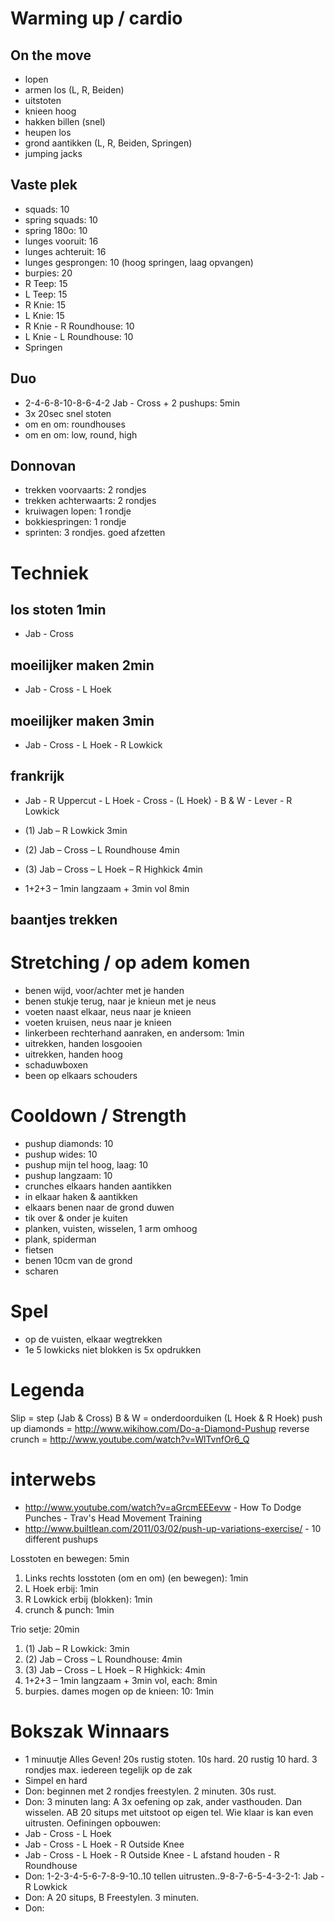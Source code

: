# Warming up / cardio

## On the move
 - lopen
 - armen los (L, R, Beiden)
 - uitstoten
 - knieen hoog
 - hakken billen (snel)
 - heupen los
 - grond aantikken (L, R, Beiden, Springen)
 - jumping jacks

## Vaste plek
 - squads: 10
 - spring squads: 10
 - spring 180o: 10
 - lunges vooruit: 16
 - lunges achteruit: 16
 - lunges gesprongen: 10 (hoog springen, laag opvangen)
 - burpies: 20
 - R Teep: 15
 - L Teep: 15
 - R Knie: 15
 - L Knie: 15
 - R Knie - R Roundhouse: 10
 - L Knie - L Roundhouse: 10
 - Springen

## Duo
 - 2-4-6-8-10-8-6-4-2 Jab - Cross + 2 pushups: 5min
 - 3x 20sec snel stoten
 - om en om: roundhouses
 - om en om: low, round, high

## Donnovan

 - trekken voorvaarts: 2 rondjes
 - trekken achterwaarts: 2 rondjes
 - kruiwagen lopen: 1 rondje
 - bokkiespringen: 1 rondje
 - sprinten: 3 rondjes. goed afzetten

# Techniek

## los stoten 1min
 - Jab - Cross

## moeilijker maken 2min
 - Jab - Cross - L Hoek

## moeilijker maken 3min
 - Jab - Cross - L Hoek - R Lowkick

## frankrijk

 - Jab - R Uppercut - L Hoek - Cross - (L Hoek) - B & W - Lever - R Lowkick

 - (1) Jab – R Lowkick				3min
 - (2) Jab – Cross – L Roundhouse		4min
 - (3) Jab – Cross – L Hoek – R Highkick		4min
 - 1+2+3 – 1min langzaam + 3min vol		8min

## baantjes trekken

# Stretching / op adem komen

 - benen wijd, voor/achter met je handen
 - benen stukje terug, naar je knieun met je neus
 - voeten naast elkaar, neus naar je knieen
 - voeten kruisen, neus naar je knieen
 - linkerbeen rechterhand aanraken, en andersom: 1min
 - uitrekken, handen losgooien
 - uitrekken, handen hoog
 - schaduwboxen
 - been op elkaars schouders

# Cooldown / Strength

 - pushup diamonds: 10
 - pushup wides: 10
 - pushup mijn tel hoog, laag: 10
 - pushup langzaam: 10
 - crunches elkaars handen aantikken
 - in elkaar haken & aantikken
 - elkaars benen naar de grond duwen
 - tik over & onder je kuiten
 - planken, vuisten, wisselen, 1 arm omhoog
 - plank, spiderman
 - fietsen
 - benen 10cm van de grond
 - scharen

# Spel

 - op de vuisten, elkaar wegtrekken
 - 1e 5 lowkicks niet blokken is 5x opdrukken

# Legenda

Slip             = step (Jab & Cross)
B & W            = onderdoorduiken (L Hoek & R Hoek)
push up diamonds = http://www.wikihow.com/Do-a-Diamond-Pushup
reverse crunch   = http://www.youtube.com/watch?v=WlTvnfOr6_Q

# interwebs

 - http://www.youtube.com/watch?v=aGrcmEEEevw - How To Dodge Punches - Trav's Head Movement Training
 - http://www.builtlean.com/2011/03/02/push-up-variations-exercise/ - 10 different pushups


Losstoten en bewegen: 5min

 1. Links rechts losstoten (om en om) (en bewegen): 1min
 1. L Hoek erbij: 1min
 1. R Lowkick erbij (blokken): 1min
 1. crunch & punch: 1min

Trio setje: 20min

 1. (1) Jab – R Lowkick: 3min
 1. (2) Jab – Cross – L Roundhouse: 4min
 1. (3) Jab – Cross – L Hoek – R Highkick: 4min
 1. 1+2+3 – 1min langzaam + 3min vol, each: 8min
 1. burpies. dames mogen op de knieen: 10: 1min


# Bokszak Winnaars

 - 1 minuutje Alles Geven! 20s rustig stoten. 10s hard. 20 rustig 10 hard. 3 rondjes max. iedereen tegelijk op de zak
 - Simpel en hard
 - Don: beginnen met 2 rondjes freestylen. 2 minuten. 30s rust.
 - Don: 3 minuten lang: A 3x oefening op zak, ander vasthouden. Dan wisselen. AB 20 situps met uitstoot op eigen tel. Wie klaar is kan even uitrusten. Oefiningen opbouwen:
  - Jab - Cross - L Hoek
  - Jab - Cross - L Hoek - R Outside Knee
  - Jab - Cross - L Hoek - R Outside Knee - L afstand houden - R Roundhouse
 - Don: 1-2-3-4-5-6-7-8-9-10..10 tellen uitrusten..9-8-7-6-5-4-3-2-1: Jab - R Lowkick
 - Don: A 20 situps, B Freestylen. 3 minuten.
 - Don: 
